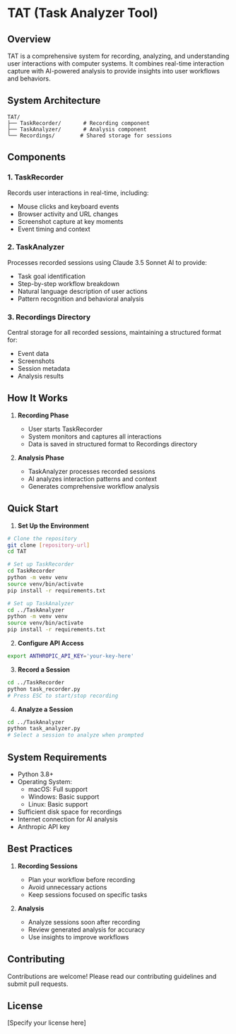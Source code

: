 # TAT (Task Analyzer Tool)

## Overview
TAT is a comprehensive system for recording, analyzing, and understanding user interactions with computer systems. It combines real-time interaction capture with AI-powered analysis to provide insights into user workflows and behaviors.

## System Architecture

```
TAT/
├── TaskRecorder/       # Recording component
├── TaskAnalyzer/       # Analysis component
└── Recordings/        # Shared storage for sessions
```

## Components

### 1. TaskRecorder
Records user interactions in real-time, including:
- Mouse clicks and keyboard events
- Browser activity and URL changes
- Screenshot capture at key moments
- Event timing and context

### 2. TaskAnalyzer
Processes recorded sessions using Claude 3.5 Sonnet AI to provide:
- Task goal identification
- Step-by-step workflow breakdown
- Natural language description of user actions
- Pattern recognition and behavioral analysis

### 3. Recordings Directory
Central storage for all recorded sessions, maintaining a structured format for:
- Event data
- Screenshots
- Session metadata
- Analysis results

## How It Works

1. **Recording Phase**
   - User starts TaskRecorder
   - System monitors and captures all interactions
   - Data is saved in structured format to Recordings directory

2. **Analysis Phase**
   - TaskAnalyzer processes recorded sessions
   - AI analyzes interaction patterns and context
   - Generates comprehensive workflow analysis

## Quick Start

1. **Set Up the Environment**
```bash
# Clone the repository
git clone [repository-url]
cd TAT

# Set up TaskRecorder
cd TaskRecorder
python -m venv venv
source venv/bin/activate
pip install -r requirements.txt

# Set up TaskAnalyzer
cd ../TaskAnalyzer
python -m venv venv
source venv/bin/activate
pip install -r requirements.txt
```

2. **Configure API Access**
```bash
export ANTHROPIC_API_KEY='your-key-here'
```

3. **Record a Session**
```bash
cd ../TaskRecorder
python task_recorder.py
# Press ESC to start/stop recording
```

4. **Analyze a Session**
```bash
cd ../TaskAnalyzer
python task_analyzer.py
# Select a session to analyze when prompted
```

## System Requirements

- Python 3.8+
- Operating System:
  - macOS: Full support
  - Windows: Basic support
  - Linux: Basic support
- Sufficient disk space for recordings
- Internet connection for AI analysis
- Anthropic API key

## Best Practices

1. **Recording Sessions**
   - Plan your workflow before recording
   - Avoid unnecessary actions
   - Keep sessions focused on specific tasks

2. **Analysis**
   - Analyze sessions soon after recording
   - Review generated analysis for accuracy
   - Use insights to improve workflows

## Contributing
Contributions are welcome! Please read our contributing guidelines and submit pull requests.

## License
[Specify your license here]
